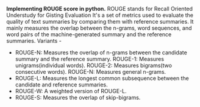 **Implementing ROUGE score in python.**
ROUGE stands for Recall Oriented Understudy for Gisting Evaluation
It's a set of metrics used to evaluate the quality of text summaries by comparing them with reference summaries.
It mainly measures the overlap between the n-grams, word sequences, and word pairs of the machine-generated summary and the reference summaries.
Variants -
* ROUGE-N: Measures the overlap of n-grams between the candidate summary and the reference summary.
    ROUGE-1: Measures unigrams(individual words).
    ROUGE-2: Measures bigrams(two consecutive words).
    ROUGE-N: Measures general n-grams.
* ROUGE-L: Measures the longest common subsequence between the candidate and reference summaries.
* ROUGE-W: A weighted version of ROUGE-L.
* ROUGE-S: Measures the overlap of skip-bigrams.
